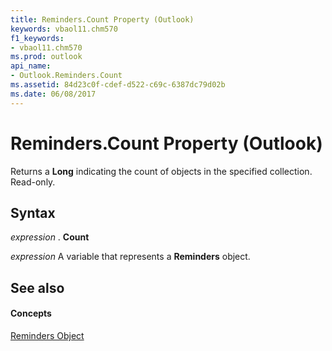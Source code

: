 ```yaml
---
title: Reminders.Count Property (Outlook)
keywords: vbaol11.chm570
f1_keywords:
- vbaol11.chm570
ms.prod: outlook
api_name:
- Outlook.Reminders.Count
ms.assetid: 84d23c0f-cdef-d522-c69c-6387dc79d02b
ms.date: 06/08/2017
---
```



# Reminders.Count Property (Outlook)

Returns a **Long** indicating the count of objects in the specified collection. Read-only.


## Syntax

 _expression_ . **Count**

 _expression_ A variable that represents a **Reminders** object.


## See also


#### Concepts


[Reminders Object](reminders-object-outlook.md)

